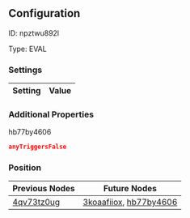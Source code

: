 # <nil>
## Configuration
ID:  npztwu892l

Type: EVAL 


### Settings
| Setting | Value  |
| :------------------------ | ---------------------------------------- |
 




### Additional Properties
hb77by4606
 ```json 
anyTriggersFalse
```




### Position
| Previous Nodes | Future Nodes |
| :------------- | ------------ |
| [4qv73tz0ug](./4qv73tz0ug.md) | [3koaafiiox](./3koaafiiox.md), [hb77by4606](./hb77by4606.md) |